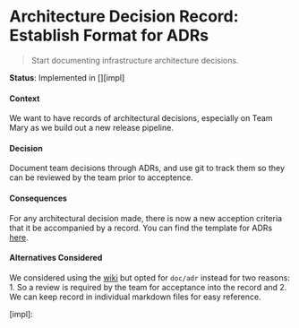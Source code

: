 
# Architecture Decision Record: Establish Format for ADRs

> Start documenting infrastructure architecture decisions.

__Status__: Implemented in [][impl]

#### Context

We want to have records of architectural decisions, especially on Team Mary as we build out a new release pipeline. 

#### Decision

Document team decisions through ADRs, and use git to track them so they can be reviewed by the team prior to acceptence.

#### Consequences

For any architectural decision made, there is now a new acception criteria that it be accompanied by a record. You can find the template for ADRs [here](./xxxx-template.md).

#### Alternatives Considered

We considered using the [wiki](https://github.com/18F/identity-devops/wiki) but opted for `doc/adr` instead for two reasons: 1. So a review is required by the team for acceptance into the record and 2. We can keep record in individual markdown files for easy reference.

[impl]: 